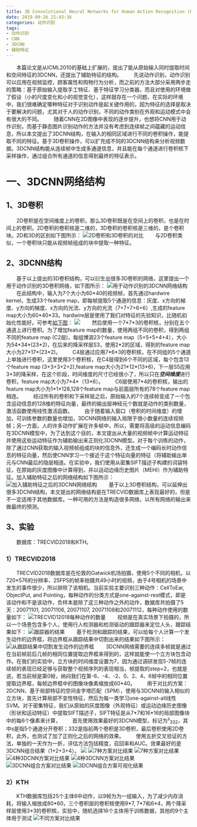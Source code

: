 ```yaml
---
title: 3D Convolutional Neural Networks for Human Action Recognition (PAMI 2013)
date: 2019-09-26 21:43:16
categories: 动作识别
tags:
- 动作识别
- CNN
- 3DCNN
- 辅助特征
---
```

&emsp;&emsp;本篇论文是从ICML2010的基础上扩展的，提出了能从原始输入同时提取时间和空间特征的3DCNN，还提出了辅助特征的结构。
&emsp;&emsp;先说动作识别，动作识别可以应用在视频监控，顾客属性和购物行为分析，而之前的方法大部分采用两步走的策略：基于原始输入提取手工特征、基于特征学习分类器，而且对使用的环境做了假设（小的尺度变化和小的视觉变化），这样就存在一个问题，在实际的环境中，我们很难确定哪种特征对于识别动作是起关键作用的，因为特征的选择是取决于要解决的问题，尤其对于人的动作识别，不同的动作类别在外观和运动模式中会有很大的不同。
&emsp;&emsp;随着CNN在2D图像中表现的逐步提升，也想将CNN用于动作识别，而基于静态图片识别动作的方法并没有考虑到连续帧之间蕴藏的运动信息，所以本文提出了3DCNN结构，在输入的相同区域进行不同的卷积操作，能提取不同的特征。基于3D卷积操作，可以扩充成不同的3DCNN结构来分析视频数据。3DCNN结构能从连续帧中生成多通道信息，并且能在每个通道进行卷积核下采样操作，通过组合所有通道的信息得到最终的特征表示。
# 一、3DCNN网络结构
## 1、3D卷积
&emsp;&emsp;2D卷积是在空间维度上的卷积，那么3D卷积既是在空间上的卷积，也是在时间上的卷积。2D卷积的卷积核是二维的，3D卷积的卷积核是三维的，是个卷积块。2D和3D的区别如下图所示：
![](/images/3D/conv.png "2D卷积和3D卷积的对比")
&emsp;&emsp;与2D卷积类似，一个卷积块只能从视频帧组成的块中提取一种特征。
## 2、3DCNN结构
&emsp;&emsp;基于以上提出的3D卷积结构，可以衍生出很多3D卷积的网络，这里提出一个用于动作识别的3D卷积网络，如下图所示：
![](/images/3D/3DCNN.png "用于动作识别的3DCNN网络结构")
&emsp;&emsp;在此结构中，输入为7个大小为60\*40的视频帧，首先通过hardwire kernel，生成33个feature map，即每帧提取5个通道的信息：灰度、x方向的梯度、y方向的梯度、x方向的光流、y方向的光流（7+7+7+6+6）,生成的feature map大小为60\*40\*33。hardwire层是使用了我们对特征的先验知识，比随机初始化性能好。可参考[如下图](https://blog.csdn.net/zouxy09/article/details/9002508)：
![](/images/3D/hardwire.png "")
&emsp;&emsp;然后使用一个7\*7\*3的卷积核，分别在五个通道上进行卷积。为了增加feature map的数量，使用两组不同的卷积，得到两组不同的feature map (C2层)，每组博涵23个feature map（5+5+5+4+4），大小为54\*34\*(23\*2)，在后来的降采样层S3，使用2\*2的区域，得到的feature map大小为27\*17\*(23\*2)。
&emsp;&emsp;C4层通过应用7\*6\*3的卷积核，在不同组的5个通道上单独进行卷积，这里使用3个卷积核，在C4层得到6个不同的区域，每个包含13个feature map (3+3+3+2+2),feature map大小为21\*12\*(13\*6)，下一层S5应用3\*3的降采样，在这个阶段，时间维度的尺寸已经很小了，所以只在***空间维度***进行卷积，feature map大小为7\*4\*（13\*6）。
&emsp;&emsp;C6层使用7\*4的卷积核，输出的feature map大小为1\*1\*128,128个feature map与前面层所有的78个feature map相连。
&emsp;&emsp;经过所有的卷积和下采样层之后，原始输入的7个连续帧变成了一个包含运动信息的128维的特征向量，最终的输出层神经元个数就是动作的类别数量，激活函数使用线性激活函数。
&emsp;&emsp;由于随着输入窗口（卷积的时间维度）的增加，可训练参数的数量也增加，3DCNN网络的输入局限于很小数量的连续视频帧；另一方面，人的许多动作扩展在许多帧中，所以，需要将高级的运动信息编码在3DCNN模型中，为了达到这个目的，本文提出从大量的视频帧中计算运动特征并使用这些运动特征作为辅助输出来正则化3DCNN模型。对于每个训练的动作，除了通过CNN获取的输入视频帧组成的块的信息外，还生成一个编码长时动作信息的特征向量，然后使CNN学习一个接近于这个特征向量的特征（将辅助输出单元与CNN最后的隐层相连。在实验中，我们使用从密集SIFT描述子构建的词袋特征，在原始的灰度图像中计算得到，并以运动边缘历史图片（MEHI）作为辅助特征。加入辅助特征之后的网络结构如下图所示：
![](/images/3D/auxiliary.png "加入辅助特征之后的3DCNN网络结构")
&emsp;&emsp;基于以上3D卷积结构，可以延伸出很多3DCNN结构，本文提出的网络结构是在TRECVID数据库上表现最好的，但是不一定适用于其他数据库。一种可用的方法是构造很多网络，以所有网络的输出来做最终的预测。
## 3、实验
&emsp;&emsp;数据库：TRECVID2018和KTH。
### 1）TRECVID2018
&emsp;&emsp;TRECVID2018数据库是在伦敦的Gatwick机场拍摄，使用5个不同的相机，以720\*576的分辨率、25FPS的帧率拍摄共49小时的视频，由于4号相机的场景中发生的事件很少，所以排除了该相机。当前实验主要识别三种动作：CellToEar, ObjectPut, and Pointing，每种动作的分类方式是one-against-rest模式，即是该动作和不是该动作，负样本是除了这三种动作之外的动作，数据库共拍摄了5天：20071101, 20071106, 20071107, 20071108和20071112，每种动作使用的数量如下：
![](/images/3D/TRECVID1.png "TRECVID12018每种动作的数量")
&emsp;&emsp;视频是在真实场景下拍摄的，所以一个场景包含多个人，使用行人检测器和检测驱动的跟踪器来定位人头，跟踪结果如下：
![](/images/3D/sample_human.png "跟踪器的结果")
&emsp;&emsp;基于检测和跟踪的结果，可以给每个人计算一个发生动作的边界框，将边界框从跟踪结果中切割出来的结果如下图所示：
![](/images/3D/crop.png "从跟踪结果中切割发生动作的边界框")
&emsp;&emsp;3DCNN网络需要的连续多帧就是通过在当前帧前后几帧的相同位置提取边界框来得到的，这样就能使一个立方块包含动作。在我们的实验中，立方块的时间维度设置为7，因为通过调研发现5-7帧的连续帧的表现已经足够与获取整个视频序列的表现相当，帧提取的step=2，也就是说，若当前帧是第0帧，纳闷我们在第-6、-4、-2、0、2、4、6帧中的相同位置提取边界框，每帧边界框中的图像块像素缩放成60\*40。
&emsp;&emsp;用于对比的方案：2DCNN、基于局部特征的空间金字塔匹配（SPM），使用与3DCNN的输入相似的立方块，首先计算局部不变性特征，然后为每一类学习one-against-all线性SVM。对于密集特征，我们从原始的灰度图像（外观特征）或运动边缘历史图像（形状和运动特征）中提取SIFT描述子，SIFT特征是从7\*7和16\*16的局部图像块中的每6个像素来计算，
&emsp;&emsp;首先使用效果最好的3DCNN模型，标记为<sup>s</sup><sub>332</sub>，其中s是指5个通道分开卷积；332是指前两个卷积是3D卷积，最后卷积使用2D卷积，此外，也测试了加了正则化之后的网络的效果。
&emsp;&emsp;使用五折交叉验证的方法，单独的一天作为一折，评估方法包括精度，召回率和AUC。效果最好的是3DCNN组合结果（1+2+3+4）。
![](/images/3D/performance1.png "")
![](/images/3D/performance2.png "7种方案对比结果")
![](/images/3D/performance3.png "7种方案对比结果")
![](/images/3D/performance4.png "4种3DCNN方案对比结果")
![](/images/3D/performance5.png "4种3DCNN方案对比结果")
![](/images/3D/performance6.png "3DCNN组合方案对比结果")
![](/images/3D/vis1.png "3DCNN组合方案可视化结果")
### 2）KTH
&emsp;&emsp;KTH数据库包括25个主体6中动作，以9帧为为一组输入，为了减少内存消耗，将输入缩放成80\*60，三个卷积层的卷积核使用9\*7, 7\*7和6\*4，两个降采样层使用3\*3的卷积核，实验中，随机选择16个主体用于训练数据，其他的9个主体用于测试
![](/images/3D/performance7.png "不同方案对比结果")


